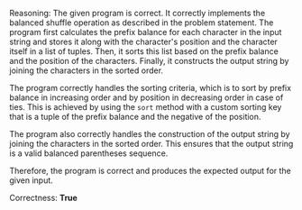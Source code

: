 Reasoning: 
The given program is correct. It correctly implements the balanced shuffle operation as described in the problem statement. The program first calculates the prefix balance for each character in the input string and stores it along with the character's position and the character itself in a list of tuples. Then, it sorts this list based on the prefix balance and the position of the characters. Finally, it constructs the output string by joining the characters in the sorted order.

The program correctly handles the sorting criteria, which is to sort by prefix balance in increasing order and by position in decreasing order in case of ties. This is achieved by using the `sort` method with a custom sorting key that is a tuple of the prefix balance and the negative of the position.

The program also correctly handles the construction of the output string by joining the characters in the sorted order. This ensures that the output string is a valid balanced parentheses sequence.

Therefore, the program is correct and produces the expected output for the given input.

Correctness: **True**